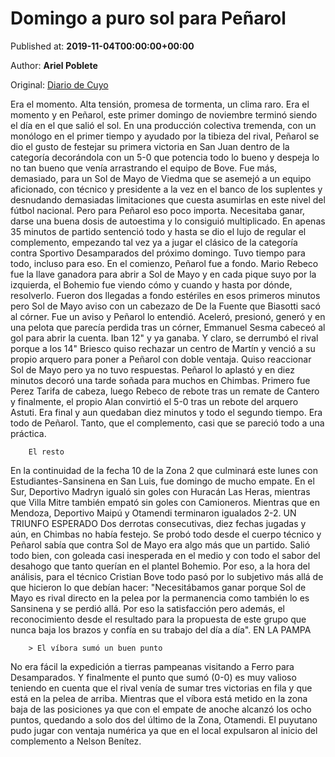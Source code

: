 
# Domingo a puro sol para Peñarol

Published at: **2019-11-04T00:00:00+00:00**

Author: **Ariel Poblete**

Original: [Diario de Cuyo](https://www.diariodecuyo.com.ar/pasiondeportiva/Domingo-a-puro-sol-para-Penarol-20191104-0001.html)

Era el momento. Alta tensión, promesa de tormenta, un clima raro. Era el momento y en Peñarol, este primer domingo de noviembre terminó siendo el día en el que salió el sol. En una producción colectiva tremenda, con un monólogo en el primer tiempo y ayudado por la tibieza del rival, Peñarol se dio el gusto de festejar su primera victoria en San Juan dentro de la categoría decorándola con un 5-0 que potencia todo lo bueno y despeja lo no tan bueno que venía arrastrando el equipo de Bove. Fue más, demasiado, para un Sol de Mayo de Viedma que se asemejó a un equipo aficionado, con técnico y presidente a la vez en el banco de los suplentes y desnudando demasiadas limitaciones que cuesta asumirlas en este nivel del fútbol nacional. Pero para Peñarol eso poco importa. Necesitaba ganar, darse una buena dosis de autoestima y lo consiguió multiplicado. En apenas 35 minutos de partido sentenció todo y hasta se dio el lujo de regular el complemento, empezando tal vez ya a jugar el clásico de la categoría contra Sportivo Desamparados del próximo domingo. Tuvo tiempo para todo, incluso para eso.
En el comienzo, Peñarol fue a fondo. Mario Rebeco fue la llave ganadora para abrir a Sol de Mayo y en cada pique suyo por la izquierda, el Bohemio fue viendo cómo y cuando y hasta por dónde, resolverlo. Fueron dos llegadas a fondo estériles en esos primeros minutos pero Sol de Mayo aviso con un cabezazo de De la Fuente que Biasotti sacó al córner. Fue un aviso y Peñarol lo entendió. Aceleró, presionó, generó y en una pelota que parecía perdida tras un córner, Emmanuel Sesma cabeceó al gol para abrir la cuenta. Iban 12" y ya ganaba. Y claro, se derrumbó el rival porque a los 14" Briesco quiso rechazar un centro de Martín y venció a su propio arquero para poner a Peñarol con doble ventaja. Quiso reaccionar Sol de Mayo pero ya no tuvo respuestas. Peñarol lo aplastó y en diez minutos decoró una tarde soñada para muchos en Chimbas. Primero fue Perez Tarifa de cabeza, luego Rebeco de rebote tras un remate de Cantero y finalmente, el propio Alan convirtió el 5-0 tras un rebote del arquero Astuti. Era final y aun quedaban diez minutos y todo el segundo tiempo. Era todo de Peñarol. Tanto, que el complemento, casi que se pareció todo a una práctica.

        El resto
      
En la continuidad de la fecha 10 de la Zona 2 que culminará este lunes con Estudiantes-Sansinena en San Luis, fue domingo de mucho empate. En el Sur, Deportivo Madryn igualó sin goles con Huracán Las Heras, mientras que Villa Mitre también empató sin goles con Camioneros. Mientras que en Mendoza, Deportivo Maipú y Otamendi terminaron igualados 2-2.
UN TRIUNFO ESPERADO
Dos derrotas consecutivas, diez fechas jugadas y aún, en Chimbas no había festejo. Se probó todo desde el cuerpo técnico y Peñarol sabía que contra Sol de Mayo era algo más que un partido. Salió todo bien, con goleada casi inesperada en el medio y con todo el sabor del desahogo que tanto querían en el plantel Bohemio. Por eso, a la hora del análisis, para el técnico Cristian Bove todo pasó por lo subjetivo más allá de que hicieron lo que debían hacer: "Necesitábamos ganar porque Sol de Mayo es rival directo en la pelea por la permanencia como también lo es Sansinena y se perdió allá. Por eso la satisfacción pero además, el reconocimiento desde el resultado para la propuesta de este grupo que nunca baja los brazos y confía en su trabajo del día a día".
EN LA PAMPA

        > El víbora sumó un buen punto
      
No era fácil la expedición a tierras pampeanas visitando a Ferro para Desamparados. Y finalmente el punto que sumó (0-0) es muy valioso teniendo en cuenta que el rival venía de sumar tres victorias en fila y que está en la pelea de arriba. Mientras que el víbora está metido en la zona baja de las posiciones ya que con el empate de anoche alcanzó los ocho puntos, quedando a solo dos del último de la Zona, Otamendi. El puyutano pudo jugar con ventaja numérica ya que en el local expulsaron al inicio del complemento a Nelson Benítez.
